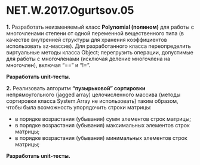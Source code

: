 # NET.W.2017.Ogurtsov.05
<b>1.</b> Разработать неизменяемый класс <b>Polynomial (полином)</b> для работы с многочленами степени  от одной переменной вещественного типа (в качестве внутренней структуры для хранения коэффициентов использовать sz-массив). Для разработанного класса
переопределить виртуальные методы класса Object;
перегрузить операции, допустимые для работы с многочленами (исключая деление многочлена на многочлен), включая “==” и “!=”.

<b>Разработать unit-тесты.</b>

<b>2.</b> Реализовать алгоритм <b>“пузырьковой” сортировки</b> непрямоугольного (jagged array) целочисленного массива (методы сортировки класса System.Array не использовать) таким образом, чтобы была возможность упорядочить строки матрицы: 
<ul>
 <li>в порядке возрастания (убывания) сумм элементов строк матрицы;</li>
 <li>в порядке возрастания (убывания) максимальных элементов строк матрицы;</li>
 <li>в порядке возрастания (убывания) минимальных элементов строк матрицы;</li>
</ul>

<b>Разработать unit-тесты.</b>



